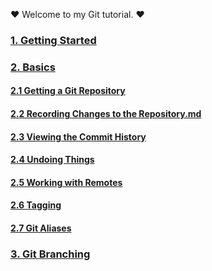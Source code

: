:heart: Welcome to my Git tutorial. :heart:

### [1. Getting Started](1.GettingStarted.md)
### [2. Basics](2.0.Basics.md)
#### [2.1 Getting a Git Repository](2.1.Getting_a_Git_Repository.md)
#### [2.2 Recording Changes to the Repository.md](2.2.Recording_Changes_to_the_Repository.md)
#### [2.3 Viewing the Commit History](2.3.Viewing_the_Commit_History.md)
#### [2.4 Undoing Things](2.4.Undoing_Things.md)
#### [2.5 Working with Remotes](2.5.Working_with_Remotes.md)
#### [2.6 Tagging](2.6.Tagging.md)
#### [2.7 Git Aliases](2.7.Git_Aliases.md)
### [3. Git Branching](3.0.Git_Branching.md)